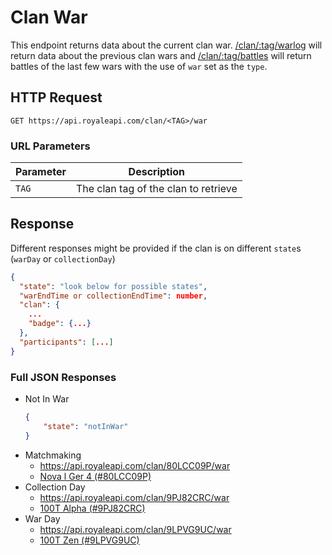 # Clan War

This endpoint returns data about the current clan war. [/clan/:tag/warlog](/endpoints/clan_warlog) will return data about the previous clan wars and [/clan/:tag/battles](/endpoints/clan_battles?id=query-string-parameters) will return battles of the last few wars with the use of `war` set as the `type`.

## HTTP Request

`GET https://api.royaleapi.com/clan/<TAG>/war`

### URL Parameters

Parameter | Description
--- | ---
`TAG` | The clan tag of the clan to retrieve

## Response

Different responses might be provided if the clan is on different `state`s (`warDay` or `collectionDay`)

```json
{
  "state": "look below for possible states",
  "warEndTime or collectionEndTime": number,
  "clan": {
    ...
    "badge": {...}
  },
  "participants": [...]
}
```


### Full JSON Responses

- Not In War
    ```json
    {
        "state": "notInWar"
    }
    ```
- Matchmaking
    - https://api.royaleapi.com/clan/80LCC09P/war
    - <a href="/json/clan_war_80LCC09P.json">Nova l Ger 4 (#80LCC09P)</a>
- Collection Day
    - https://api.royaleapi.com/clan/9PJ82CRC/war
    - <a href="/json/clan_war_9PJ82CRC.json">100T Alpha (#9PJ82CRC)</a>  
- War Day  
    - https://api.royaleapi.com/clan/9LPVG9UC/war
    - <a href="/json/clan_war_9LPVG9UC.json">100T Zen (#9LPVG9UC)</a>
